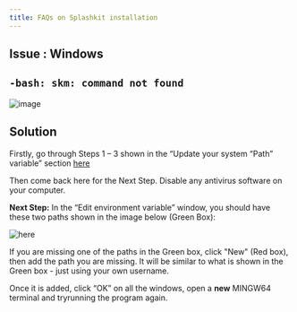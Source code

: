 ```yaml
---
title: FAQs on Splashkit installation
---
```


## Issue : Windows

## `-bash: skm: command not found`

![image](https://i.imgur.com/PMDiueq.png?1)

## Solution

Firstly, go through Steps 1 – 3 shown in the “Update your system “Path” variable” section
[here](update-system-path.md)

Then come back here for the Next Step. Disable any antivirus software on your computer.

**Next Step:** In the “Edit environment variable” window, you should have these two paths shown in
the image below (Green Box):

![here](https://i.imgur.com/H9sF33y.png)

If you are missing one of the paths in the Green box, click "New" (Red box), then add the path you
are missing. It will be similar to what is shown in the Green box - just using your own username.

Once it is added, click “OK” on all the windows, open a **new** MINGW64 terminal and tryrunning the
program again.
